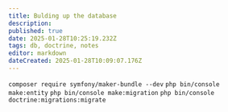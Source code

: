 ```yaml
---
title: Bulding up the database
description: 
published: true
date: 2025-01-28T10:25:19.232Z
tags: db, doctrine, notes
editor: markdown
dateCreated: 2025-01-28T10:09:07.176Z
---
```


`composer require symfony/maker-bundle --dev`
`php bin/console make:entity`
`php bin/console make:migration`
`php bin/console doctrine:migrations:migrate`